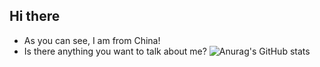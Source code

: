 ## Hi there
* As you can see, I am from China!
* Is there anything you want to talk about me?
![Anurag's GitHub stats](https://github-readme-stats.vercel.app/api?username=X0r0xN&show_icons=true)
